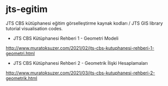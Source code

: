 # jts-egitim
JTS CBS kütüphanesi eğitim görselleştirme kaynak kodları / JTS GIS library tutorial visualisation codes.

- JTS CBS Kütüphanesi Rehberi 1 - Geometri Modeli 

http://www.muratoksuzer.com/2021/02/jts-cbs-kutuphanesi-rehberi-1-geometri.html

- JTS CBS Kütüphanesi Rehberi 2 - Geometrik İlişki Hesaplamaları 

http://www.muratoksuzer.com/2021/03/jts-cbs-kutuphanesi-rehberi-2-geometrik.html


